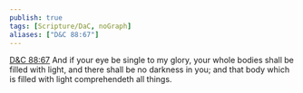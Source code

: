 ```yaml
---
publish: true
tags: [Scripture/DaC, noGraph]
aliases: ["D&C 88:67"]
---
```

[D&C 88:67](https://churchofjesuschrist.org/study/scriptures/dc-testament/dc/88?lang=eng&id=p67#p67) And if your eye be single to my glory, your whole bodies shall be filled with light, and there shall be no darkness in you; and that body which is filled with light comprehendeth all things.
